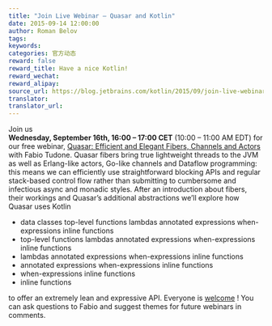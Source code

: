 ```yaml
---
title: "Join Live Webinar — Quasar and Kotlin"
date: 2015-09-14 12:00:00
author: Roman Belov
tags:
keywords:
categories: 官方动态
reward: false
reward_title: Have a nice Kotlin!
reward_wechat:
reward_alipay:
source_url: https://blog.jetbrains.com/kotlin/2015/09/join-live-webinar-quasar-and-kotlin/
translator:
translator_url:
---
```


Join us <br/>
<strong>Wednesday, September 16th, 16:00 – 17:00 CET</strong> (10:00 – 11:00 AM EDT) for our free webinar, [Quasar: Efficient and Elegant Fibers, Channels and Actors](http://info.jetbrains.com/Kotlin-Webinar-September2015-registration.html) with Fabio Tudone.
Quasar fibers bring true lightweight threads to the JVM as well as Erlang-like actors, Go-like channels and Dataflow programming: this means we can efficiently use straightforward blocking APIs and regular stack-based control flow rather than submitting to cumbersome and infectious async and monadic styles.
After an introduction about fibers, their workings and Quasar’s additional abstractions we’ll explore how Quasar uses Kotlin

* data classes
 top-level functions
 lambdas
 annotated expressions
 when-expressions
 inline functions
* top-level functions
 lambdas
 annotated expressions
 when-expressions
 inline functions
* lambdas
 annotated expressions
 when-expressions
 inline functions
* annotated expressions
 when-expressions
 inline functions
* when-expressions
 inline functions
* inline functions

to offer an extremely lean and expressive API.
Everyone is [welcome](http://info.jetbrains.com/Kotlin-Webinar-September2015-registration.html) !
You can ask questions to Fabio and suggest themes for future webinars in comments.
